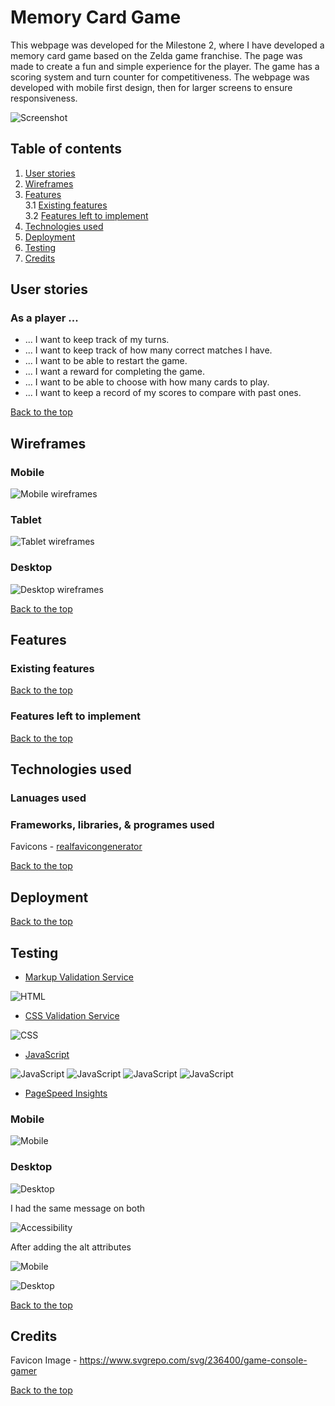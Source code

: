 # Memory Card Game

This webpage was developed for the Milestone 2, where I have developed a memory card game based on the Zelda game franchise. The page was made to create a fun and simple experience for the player. The game has a scoring system and turn counter for competitiveness. The webpage was developed with mobile first design, then for larger screens to ensure responsiveness.

![Screenshot](/assets/readme/screenshot.png)

## Table of contents

1. [User stories](#user-stories)
2. [Wireframes](#wireframes)
3. [Features](#features)  
3.1 [Existing features](#existing-features)  
3.2 [Features left to implement](#features-left-to-implement)
4. [Technologies used](#technologies-used)
5. [Deployment](#deployment)
6. [Testing](#testing)
7. [Credits](#credits)

## User stories

### As a player ...

- ... I want to keep track of my turns.
- ... I want to keep track of how many correct matches I have.
- ... I want to be able to restart the game.
- ... I want a reward for completing the game.
- ... I want to be able to choose with how many cards to play.
- ... I want to keep a record of my scores to compare with past ones.

[Back to the top](#table-of-contents)

## Wireframes

### Mobile
![Mobile wireframes](/assets/readme/wireframes/Mobile.png)

### Tablet
![Tablet wireframes](/assets/readme/wireframes/Tablet.png)

### Desktop
![Desktop wireframes](/assets/readme/wireframes/Desktop.png)

[Back to the top](#table-of-contents)

## Features

### Existing features

[Back to the top](#table-of-contents)

### Features left to implement

[Back to the top](#table-of-contents)

## Technologies used

### Lanuages used

### Frameworks, libraries, & programes used

Favicons - [realfavicongenerator](https://realfavicongenerator.net/)


[Back to the top](#table-of-contents)

## Deployment

[Back to the top](#table-of-contents)

## Testing

- [Markup Validation Service](https://validator.w3.org/#validate_by_input)

![HTML](/assets/readme/testing/html.png)

- [CSS Validation Service](https://jigsaw.w3.org/css-validator/#validate_by_input)

![CSS](/assets/readme/testing/css.png)

- [JavaScript](https://www.jslint.com/)

![JavaScript](/assets/readme/testing/jslint.png)
![JavaScript](/assets/readme/testing/jslintWarnings2.png)
![JavaScript](/assets/readme/testing/jslintWarnings3.png)
![JavaScript](/assets/readme/testing/jslintWarnings4.png)

- [PageSpeed Insights](https://pagespeed.web.dev/)

### Mobile

![Mobile](/assets/readme/testing/pi-mobile.png)

### Desktop

![Desktop](/assets/readme/testing/pi-desktop.png)

I had the same message on both

![Accessibility](/assets/readme/testing/pi-mobile-acc.png)

After adding the alt attributes

![Mobile](/assets/readme/testing/pi-mobile(2).png)

![Desktop](/assets/readme/testing/pi-desktop(2).png)




[Back to the top](#table-of-contents)

## Credits

Favicon Image - https://www.svgrepo.com/svg/236400/game-console-gamer


[Back to the top](#table-of-contents)